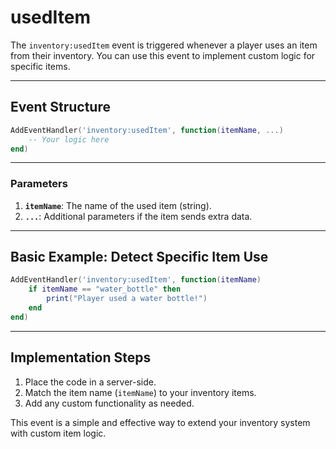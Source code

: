 # usedItem

The `inventory:usedItem` event is triggered whenever a player uses an item from their inventory. You can use this event to implement custom logic for specific items.

***

## Event Structure <a href="#event-structure" id="event-structure"></a>

```lua
AddEventHandler('inventory:usedItem', function(itemName, ...)
    -- Your logic here
end)
```

***

### **Parameters** <a href="#parameters" id="parameters"></a>

1. **`itemName`**: The name of the used item (string).
2. **`...`**: Additional parameters if the item sends extra data.

***

## Basic Example: Detect Specific Item Use <a href="#basic-example-detect-specific-item-use" id="basic-example-detect-specific-item-use"></a>

```lua
AddEventHandler('inventory:usedItem', function(itemName)
    if itemName == "water_bottle" then
        print("Player used a water bottle!")
    end
end)
```

***

## **Implementation Steps** <a href="#implementation-steps" id="implementation-steps"></a>

1. Place the code in a server-side.
2. Match the item name (`itemName`) to your inventory items.
3. Add any custom functionality as needed.

This event is a simple and effective way to extend your inventory system with custom item logic.
